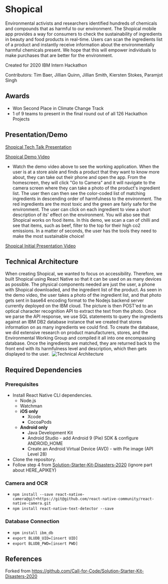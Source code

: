 # Shopical
Environmental activists and researchers identified hundreds of chemicals and compounds that as harmful to our environment. The Shopical mobile app provides a way for consumers to check the sustainability of ingredients in beauty and food products in real-time. Users can scan the ingredients list of a product and instantly receive information about the environmentally harmful chemicals present. We hope that this will empower individuals to make purchases that are better for the environment.

Created for 2020 IBM Intern Hackathon

Contributors: Tim Baer, Jillian Quinn, Jillian Smith, Kiersten Stokes, Paramjot Singh

## Awards
- Won Second Place in Climate Change Track
- 1 of 9 teams to present in the final round out of all 126 Hackathon Projects 

## Presentation/Demo

[Shopical Tech Talk Presentation](https://docs.google.com/presentation/d/1CW5WOTQiPHPXGwLONWaUFSEp0OAMON2r1Bjp6r1b-pk/edit?usp=sharing)

[Shopical Demo Video](https://github.com/JillianQuinn/Shopical/blob/master/ShopicalDemo.mov)

* Watch the demo video above to see the working application. When the user is at a store aisle and finds a product that they want to know more about, they can take out their phone and open the app. From the homescreen, they will click "Go to Camera" and it will navigate to the camera screen where they can take a photo of the product's ingredient list. The user then can then see the color-coded list of matching ingredients in descending order of harmfulness to the environment. The red ingredients are the most toxic and the green are fairly safe for the environment. The user can click on each ingredient to view a short description of its' effect on the environment. You will also see that Shopical works on food items. In this demo, we scan a can of chilli and see that items, such as beef, filter to the top for their high co2 emissions. In a matter of seconds, the user has the tools they need to make the most sustainable choice! 

[Shopical Initial Presentation Video](https://drive.google.com/drive/folders/1-t78_cx31rg3GRFZW2BSLifxNPXRNkp5)


## Technical Architecture
When creating  Shopical, we wanted to focus on accessibility. Therefore, we built Shopical using React Native so that it can be used on as many devices as possible. The physical components needed are just the user, a phone with Shopical downloaded, and the ingredient list of the product. As seen in the demo video, the user takes a photo of the ingredient list, and that photo gets sent in base64 encoding format to the Nodejs backend server currently deployed on the IBM cloud. The picture is then POST'ed to an optical character recognition API to extract the text from the photo. Once we parse the API response, we use SQL statements to query the ingredients against an IBM DB2 database instance that we created that stores information on as many ingredients we could find. To create the database, we did extensive research on product manufacturers, stores, and the Environmental Working Group and compiled it all into one encompassing database. Once the ingredients are matched, they are returned back to the front end with its harmfulness level and description, which then gets displayed to the user. 
![Technical Architecture](https://github.com/JillianQuinn/Shopical/blob/master/TechnicalArchitecture.png)


## Required Dependencies

### Prerequisites
* Install React Native CLI dependencies.
  * Node.js
  * Watchman
  * **iOS only**
    * Xcode
    * CocoaPods
  * **Android only**
    * Java Development Kit
    * Android Studio - add Android 9 (Pie) SDK & configure ANDROID_HOME
    * Create an Android Virtual Device (AVD) - with Pie image (API Level 28)
* Clone the repository.
* Follow step 4 from [Solution-Starter-Kit-Disasters-2020](https://github.com/Call-for-Code/Solution-Starter-Kit-Disasters-2020) (ignore part about HERE_APIKEY)

### Camera and OCR
* `npm install --save react-native-camera@git+https://git@github.com/react-native-community/react-native-camera.git`
* `npm install react-native-text-detector --save`

### Database Connection
* `npm install ibm_db`
* `export BLUDB_UID=[insert UID]`
* `export BLUDB_PWD=[insert PWD]`

## References
Forked from https://github.com/Call-for-Code/Solution-Starter-Kit-Disasters-2020
